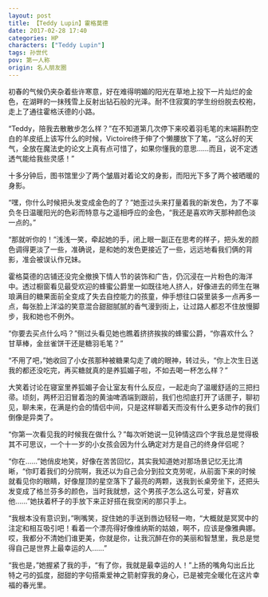 ```yaml
---
layout: post
title: 【Teddy Lupin】霍格莫德
date: 2017-02-28 17:40
categories: HP
characters: ["Teddy Lupin"]
tags: 孙世代
pov: 第一人称
origin: 名人朋友圈
---
```


初春的气候仍夹杂着些许寒意，好在难得明媚的阳光在草地上投下一片灿烂的金色，在湖畔的一抹残雪上反射出钻石般的光泽。耐不住寂寞的学生纷纷脱去校袍，走上了通往霍格沃德的小路。

“Teddy，陪我去散散步怎么样？”在不知道第几次停下来咬着羽毛笔的末端斟酌空白的羊皮纸上该写什么的时候，Victoire终于伸了个懒腰放下了笔，“这么好的天气，全放在魔法史的论文上真有点可惜了，如果你懂我的意思……而且，说不定透透气能给我些灵感！”

十多分钟后，图书馆里少了两个皱眉对着论文的身影，而阳光下多了两个被晒暖的身影。

“嘿，你什么时候把头发变成金色的了？”她歪过头来打量着我的新发色，为了不辜负冬日温暖阳光的色彩而特意与之遥相呼应的金色，“我还是喜欢昨天那种颜色淡一点的。”

“那就听你的！”浅浅一笑，牵起她的手，闭上眼一副正在思考的样子，把头发的颜色调得更淡了一些，准确说，是和她的发色更接近了一些，远远地看我们俩的背影，准会被误认作兄妹。

霍格莫德的店铺还没完全撤换下情人节的装饰和广告，仍沉浸在一片粉色的海洋中。透过橱窗看见最受欢迎的蜂蜜公爵里一如既往地人挤人，好像进去的师生在琳琅满目的糖果面前全变成了失去自控能力的孩童，伸手想往口袋里装多一点再多一点，每张脸上洋溢的笑意混合甜甜腻腻的香气漫到街上，让过路人都忍不住放慢脚步，我和她也不例外。

“你要去买点什么吗？”侧过头看见她也瞧着挤挤挨挨的蜂蜜公爵，“你喜欢什么？甘草棒，金丝雀饼干还是糖羽毛笔？”

“不用了吧，”她收回了小女孩那种被糖果勾走了魂的眼神，转过头，“你上次生日送我的都还没吃完，再买糖就真的是养狐媚子啦，不如去喝一杯怎么样？”

大笑着讨论在寝室里养狐媚子会让室友有什么反应，一起走向了温暖舒适的三把扫帚。顷刻，两杯汩汩冒着泡的黄油啤酒端到跟前，我们也彻底打开了话匣子，聊初见，聊未来，在满是约会的情侣中间，只是这样聊着天而没有什么更多动作的我们倒像是异类了。

“你第一次看见我的时候我在做什么？”每次听她说一见钟情这四个字我总是觉得极其不可思议，一个十一岁的小女孩会因为什么确定对方是自己的终身伴侣呢？

“你在……”她俏皮地笑，好像在苦苦回忆，其实我知道她对那场景记忆无比清晰，“你盯着我们的分院啊，我还以为自己会分到拉文克劳呢，从前面下来的时候就看见你的眼睛，好像屋顶的星空落下了最亮的两颗，送我到长桌旁坐下，还把头发变成了格兰芬多的颜色，当时我就想，这个男孩子怎么这么可爱，好喜欢他……”她扶着杯子的手放下来正好搭在我空闲的那只手上。

“我根本没有意识到，”咧嘴笑，捉住她的手送到唇边轻轻一吻，“大概就是冥冥中的注定和相互吸引吧！看着一个漂亮得好像维纳斯的姑娘，啊不，应该是像雅典娜。哎，我都分不清她们谁更美，你就是你，让我沉醉在你的美丽和智慧里，我总是觉得自己是世界上最幸运的人……”

“我也是，”她握紧了我的手，“有了你，我就是最幸运的人！”上扬的嘴角勾出丘比特之弓的弧度，甜甜的字句搭乘爱神之箭射穿我的身心，已是被完全暖化在这片幸福的春光里。


